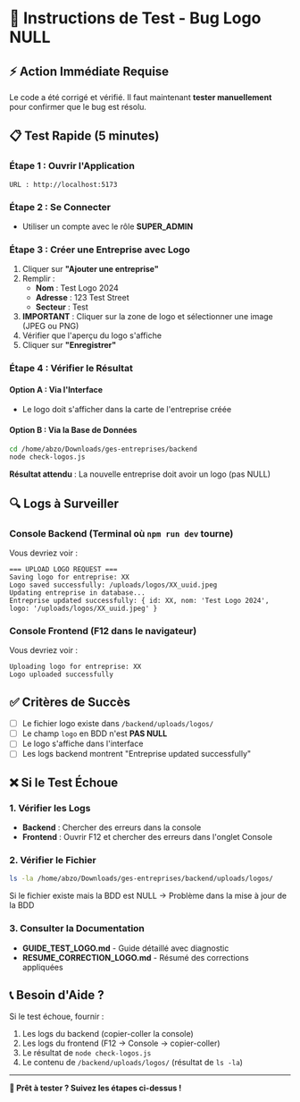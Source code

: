 # 🎯 Instructions de Test - Bug Logo NULL

## ⚡ Action Immédiate Requise

Le code a été corrigé et vérifié. Il faut maintenant **tester manuellement** pour confirmer que le bug est résolu.

## 📋 Test Rapide (5 minutes)

### Étape 1 : Ouvrir l'Application

```
URL : http://localhost:5173
```

### Étape 2 : Se Connecter

- Utiliser un compte avec le rôle **SUPER_ADMIN**

### Étape 3 : Créer une Entreprise avec Logo

1. Cliquer sur **"Ajouter une entreprise"**
2. Remplir :
   - **Nom** : Test Logo 2024
   - **Adresse** : 123 Test Street
   - **Secteur** : Test
3. **IMPORTANT** : Cliquer sur la zone de logo et sélectionner une image (JPEG ou PNG)
4. Vérifier que l'aperçu du logo s'affiche
5. Cliquer sur **"Enregistrer"**

### Étape 4 : Vérifier le Résultat

#### Option A : Via l'Interface

- Le logo doit s'afficher dans la carte de l'entreprise créée

#### Option B : Via la Base de Données

```bash
cd /home/abzo/Downloads/ges-entreprises/backend
node check-logos.js
```

**Résultat attendu** : La nouvelle entreprise doit avoir un logo (pas NULL)

## 🔍 Logs à Surveiller

### Console Backend (Terminal où `npm run dev` tourne)

Vous devriez voir :

```
=== UPLOAD LOGO REQUEST ===
Saving logo for entreprise: XX
Logo saved successfully: /uploads/logos/XX_uuid.jpeg
Updating entreprise in database...
Entreprise updated successfully: { id: XX, nom: 'Test Logo 2024', logo: '/uploads/logos/XX_uuid.jpeg' }
```

### Console Frontend (F12 dans le navigateur)

Vous devriez voir :

```
Uploading logo for entreprise: XX
Logo uploaded successfully
```

## ✅ Critères de Succès

- [ ] Le fichier logo existe dans `/backend/uploads/logos/`
- [ ] Le champ `logo` en BDD n'est **PAS NULL**
- [ ] Le logo s'affiche dans l'interface
- [ ] Les logs backend montrent "Entreprise updated successfully"

## ❌ Si le Test Échoue

### 1. Vérifier les Logs

- **Backend** : Chercher des erreurs dans la console
- **Frontend** : Ouvrir F12 et chercher des erreurs dans l'onglet Console

### 2. Vérifier le Fichier

```bash
ls -la /home/abzo/Downloads/ges-entreprises/backend/uploads/logos/
```

Si le fichier existe mais la BDD est NULL → Problème dans la mise à jour de la BDD

### 3. Consulter la Documentation

- **GUIDE_TEST_LOGO.md** - Guide détaillé avec diagnostic
- **RESUME_CORRECTION_LOGO.md** - Résumé des corrections appliquées

## 📞 Besoin d'Aide ?

Si le test échoue, fournir :

1. Les logs du backend (copier-coller la console)
2. Les logs du frontend (F12 → Console → copier-coller)
3. Le résultat de `node check-logos.js`
4. Le contenu de `/backend/uploads/logos/` (résultat de `ls -la`)

---

**🚀 Prêt à tester ? Suivez les étapes ci-dessus !**

